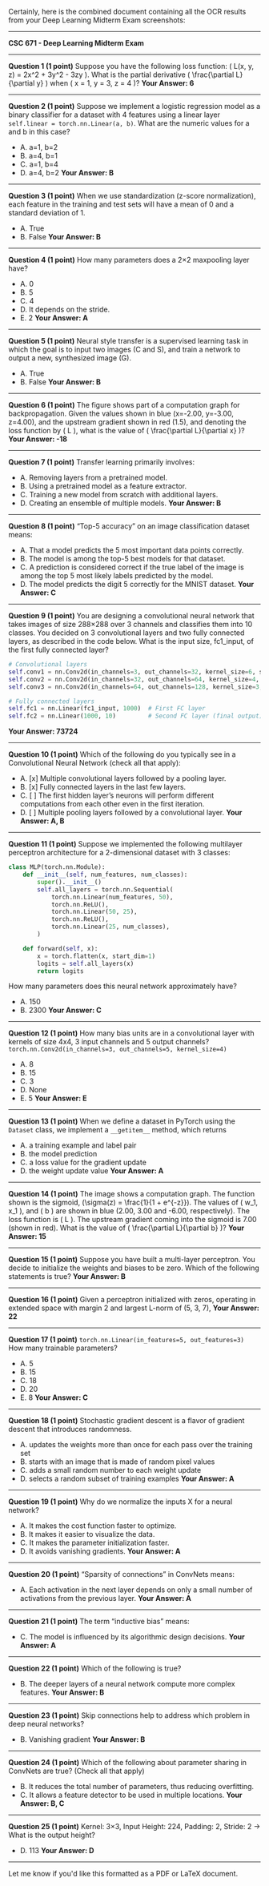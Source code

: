 Certainly, here is the combined document containing all the OCR results from your Deep Learning Midterm Exam screenshots:

---

**CSC 671 - Deep Learning Midterm Exam**

---

**Question 1 (1 point)**
Suppose you have the following loss function:
\( L(x, y, z) = 2x^2 + 3y^2 - 3zy \).
What is the partial derivative \( \frac{\partial L}{\partial y} \) when \( x = 1, y = 3, z = 4 \)?
**Your Answer: 6**

---

**Question 2 (1 point)**
Suppose we implement a logistic regression model as a binary classifier for a dataset with 4 features using a linear layer
`self.linear = torch.nn.Linear(a, b)`.
What are the numeric values for a and b in this case?
- A. a=1, b=2
- B. a=4, b=1
- C. a=1, b=4
- D. a=4, b=2
**Your Answer: B**

---

**Question 3 (1 point)**
When we use standardization (z-score normalization), each feature in the training and test sets will have a mean of 0 and a standard deviation of 1.
- A. True
- B. False
**Your Answer: B**

---

**Question 4 (1 point)**
How many parameters does a 2×2 maxpooling layer have?
- A. 0
- B. 5
- C. 4
- D. It depends on the stride.
- E. 2
**Your Answer: A**

---

**Question 5 (1 point)**
Neural style transfer is a supervised learning task in which the goal is to input two images (C and S), and train a network to output a new, synthesized image (G).

- A. True
- B. False
**Your Answer: B**

---

**Question 6 (1 point)**
The figure shows part of a computation graph for backpropagation. Given the values shown in blue (x=-2.00, y=-3.00, z=4.00), and the upstream gradient shown in red (1.5), and denoting the loss function by \( L \), what is the value of \( \frac{\partial L}{\partial x} \)?
**Your Answer: -18**

---

**Question 7 (1 point)**
Transfer learning primarily involves:
- A. Removing layers from a pretrained model.
- B. Using a pretrained model as a feature extractor.
- C. Training a new model from scratch with additional layers.
- D. Creating an ensemble of multiple models.
**Your Answer: B**

---

**Question 8 (1 point)**
“Top-5 accuracy” on an image classification dataset means:
- A. That a model predicts the 5 most important data points correctly.
- B. The model is among the top-5 best models for that dataset.
- C. A prediction is considered correct if the true label of the image is among the top 5 most likely labels predicted by the model.
- D. The model predicts the digit 5 correctly for the MNIST dataset.
**Your Answer: C**

---

**Question 9 (1 point)**
You are designing a convolutional neural network that takes images of size 288×288 over 3 channels and classifies them into 10 classes. You decided on 3 convolutional layers and two fully connected layers, as described in the code below. What is the input size, fc1_input, of the first fully connected layer?

```python
# Convolutional layers
self.conv1 = nn.Conv2d(in_channels=3, out_channels=32, kernel_size=6, stride=2, padding=2)
self.conv2 = nn.Conv2d(in_channels=32, out_channels=64, kernel_size=4, stride=2, padding=1)
self.conv3 = nn.Conv2d(in_channels=64, out_channels=128, kernel_size=3, stride=3, padding=0)

# Fully connected layers
self.fc1 = nn.Linear(fc1_input, 1000)  # First FC layer
self.fc2 = nn.Linear(1000, 10)         # Second FC layer (final output)
```

**Your Answer: 73724**

---

**Question 10 (1 point)**
Which of the following do you typically see in a Convolutional Neural Network (check all that apply):
- A. [x] Multiple convolutional layers followed by a pooling layer.
- B. [x] Fully connected layers in the last few layers.
- C. [ ] The first hidden layer’s neurons will perform different computations from each other even in the first iteration.
- D. [ ] Multiple pooling layers followed by a convolutional layer.
**Your Answer: A, B**

---

**Question 11 (1 point)**
Suppose we implemented the following multilayer perceptron architecture for a 2-dimensional dataset with 3 classes:

```python
class MLP(torch.nn.Module):
    def __init__(self, num_features, num_classes):
        super().__init__()
        self.all_layers = torch.nn.Sequential(
            torch.nn.Linear(num_features, 50),
            torch.nn.ReLU(),
            torch.nn.Linear(50, 25),
            torch.nn.ReLU(),
            torch.nn.Linear(25, num_classes),
        )

    def forward(self, x):
        x = torch.flatten(x, start_dim=1)
        logits = self.all_layers(x)
        return logits
```

How many parameters does this neural network approximately have?
- A. 150
- B. 2300
**Your Answer: C**

---

**Question 12 (1 point)**
How many bias units are in a convolutional layer with kernels of size 4x4, 3 input channels and 5 output channels?
`torch.nn.Conv2d(in_channels=3, out_channels=5, kernel_size=4)`
- A. 8
- B. 15
- C. 3
- D. None
- E. 5
**Your Answer: E**

---

**Question 13 (1 point)**
When we define a dataset in PyTorch using the `Dataset` class, we implement a `__getitem__` method, which returns
- A. a training example and label pair
- B. the model prediction
- C. a loss value for the gradient update
- D. the weight update value
**Your Answer: A**

---

**Question 14 (1 point)**
The image shows a computation graph. The function shown is the sigmoid,
\(\sigma(z) = \frac{1}{1 + e^{-z}}\).
The values of \( w_1, x_1 \), and \( b \) are shown in blue (2.00, 3.00 and -6.00, respectively).
The loss function is \( L \).
The upstream gradient coming into the sigmoid is 7.00 (shown in red).
What is the value of \( \frac{\partial L}{\partial b} \)?
**Your Answer: 15**

---

**Question 15 (1 point)**
Suppose you have built a multi-layer perceptron. You decide to initialize the weights and biases to be zero. Which of the following statements is true?
**Your Answer: B**

---

**Question 16 (1 point)**
Given a perceptron initialized with zeros, operating in extended space with margin 2 and largest L-norm of (5, 3, 7),
**Your Answer: 22**

---

**Question 17 (1 point)**
`torch.nn.Linear(in_features=5, out_features=3)`
How many trainable parameters?
- A. 5
- B. 15
- C. 18
- D. 20
- E. 8
**Your Answer: C**

---

**Question 18 (1 point)**
Stochastic gradient descent is a flavor of gradient descent that introduces randomness.
- A. updates the weights more than once for each pass over the training set
- B. starts with an image that is made of random pixel values
- C. adds a small random number to each weight update
- D. selects a random subset of training examples
**Your Answer: A**

---

**Question 19 (1 point)**
Why do we normalize the inputs X for a neural network?
- A. It makes the cost function faster to optimize.
- B. It makes it easier to visualize the data.
- C. It makes the parameter initialization faster.
- D. It avoids vanishing gradients.
**Your Answer: A**

---

**Question 20 (1 point)**
“Sparsity of connections” in ConvNets means:
- A. Each activation in the next layer depends on only a small number of activations from the previous layer.
**Your Answer: A**

---

**Question 21 (1 point)**
The term “inductive bias” means:
- C. The model is influenced by its algorithmic design decisions.
**Your Answer: A**

---

**Question 22 (1 point)**
Which of the following is true?
- B. The deeper layers of a neural network compute more complex features.
**Your Answer: B**

---

**Question 23 (1 point)**
Skip connections help to address which problem in deep neural networks?
- B. Vanishing gradient
**Your Answer: B**

---

**Question 24 (1 point)**
Which of the following about parameter sharing in ConvNets are true? (Check all that apply)
- B. It reduces the total number of parameters, thus reducing overfitting.
- C. It allows a feature detector to be used in multiple locations.
**Your Answer: B, C**

---

**Question 25 (1 point)**
Kernel: 3×3, Input Height: 224, Padding: 2, Stride: 2 → What is the output height?
- D. 113
**Your Answer: D**

---

Let me know if you'd like this formatted as a PDF or LaTeX document.
